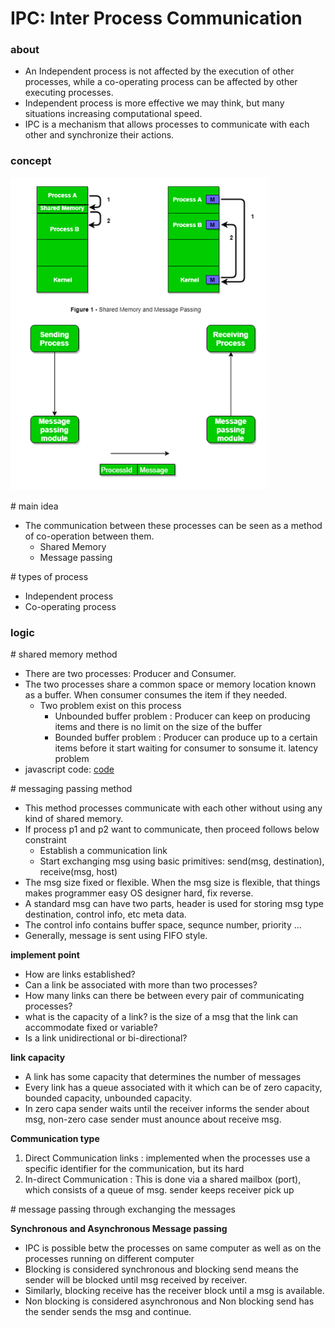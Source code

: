 # IPC: Inter Process Communication

### about

- An Independent process is not affected by the execution of other processes, while a co-operating process can be affected by other executing processes.
- Independent process is more effective we may think, but many situations increasing computational speed.
- IPC is a mechanism that allows processes to communicate with each other and synchronize their actions.

### concept

<img src='../zzz_image/I_IPC.png' style='height:500px;'>

\# main idea

- The communication between these processes can be seen as a method of co-operation between them.
  - Shared Memory
  - Message passing

\# types of process

- Independent process
- Co-operating process

### logic

\# shared memory method

- There are two processes: Producer and Consumer.
- The two processes share a common space or memory location known as a buffer. When consumer consumes the item if they needed.
  - Two problem exist on this process
    - Unbounded buffer problem  : Producer can keep on producing items and there is no limit on the size of the buffer
    - Bounded buffer problem    : Producer can produce up to a certain items before it start waiting for consumer to sonsume it. latency problem
- javascript code: [code](../../../Language/Javascript/node/concept/producer_consumer.js)

\# messaging passing method

- This method processes communicate with each other without using any kind of shared memory.
- If process p1 and p2 want to communicate, then proceed follows below constraint
  - Establish a communication link
  - Start exchanging msg using basic primitives: send(msg, destination), receive(msg, host)
- The msg size fixed or flexible. When the msg size is flexible, that things makes programmer easy OS designer hard, fix reverse.
- A standard msg can have two parts, header is used for storing msg type destination, control info, etc meta data.
- The control info contains buffer space, sequnce number, priority ...
- Generally, message is sent using FIFO style.

**implement point**

- How are links established?
- Can a link be associated with more than two processes?
- How many links can there be between every pair of communicating processes?
- what is the capacity of a link? is the size of a msg that the link can accommodate fixed or variable?
- Is a link unidirectional or bi-directional?

**link capacity**

- A link has some capacity that determines the number of messages 
- Every link has a queue associated with it which can be of zero capacity, bounded capacity, unbounded capacity.
- In zero capa sender waits until the receiver informs the sender about msg, non-zero case sender must anounce about receive msg.

**Communication type**

1. Direct Communication links : implemented when the processes use a specific identifier for the communication, but its hard
2. In-direct Communication    : This is done via a shared mailbox (port), which consists of a queue of msg. sender keeps receiver pick up

\# message passing through exchanging the messages

**Synchronous and Asynchronous Message passing**

- IPC is possible betw the processes on same computer as well as on the processes running on different computer
- Blocking is considered synchronous and blocking send means the sender will be blocked until msg received by receiver.
- Similarly, blocking receive has the receiver block until a msg is available.
- Non blocking is considered asynchronous and Non blocking send has the sender sends the msg and continue.